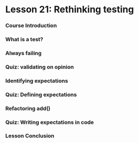 # Lesson 21: Rethinking testing

### Course Introduction
### What is a test?
### Always failing
### Quiz: validating on opinion
### Identifying expectations
### Quiz: Defining expectations
### Refactoring add()
### Quiz: Writing expectations in code
### Lesson Conclusion
